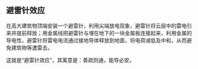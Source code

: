 ## 避雷针效应

在高大建筑物顶端安装一个避雷针，利用尖端放电现象，避雷针将云层中的雷电引来并提前释放；用金属线把避雷针与埋在地下的一块金属板连接起来，利用金属的导电性，避雷针将雷电电流通过接地导体释放到地面，将电荷减低及中和，从而避免建筑物等遭雷击。

这就是“避雷针效应”，其寓意是：善疏则通，能导必安。
